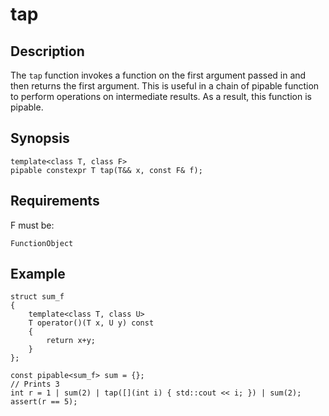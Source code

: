 tap
===

Description
-----------

The `tap` function invokes a function on the first argument passed in and
then returns the first argument. This is useful in a chain of pipable
function to perform operations on intermediate results. As a result, this
function is pipable.

Synopsis
--------

    template<class T, class F>
    pipable constexpr T tap(T&& x, const F& f);

Requirements
------------

F must be:

    FunctionObject

Example
-------

    struct sum_f
    {
        template<class T, class U>
        T operator()(T x, U y) const
        {
            return x+y;
        }
    };

    const pipable<sum_f> sum = {};
    // Prints 3
    int r = 1 | sum(2) | tap([](int i) { std::cout << i; }) | sum(2);
    assert(r == 5);

